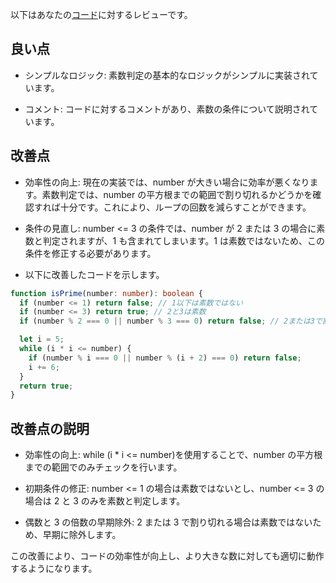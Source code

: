以下はあなたの[コード](/journal/2025/07/practice_codes/isPrime.ts)に対するレビューです。

## 良い点

- シンプルなロジック: 素数判定の基本的なロジックがシンプルに実装されています。

- コメント: コードに対するコメントがあり、素数の条件について説明されています。

## 改善点

- 効率性の向上: 現在の実装では、number が大きい場合に効率が悪くなります。素数判定では、number の平方根までの範囲で割り切れるかどうかを確認すれば十分です。これにより、ループの回数を減らすことができます。

- 条件の見直し: number <= 3 の条件では、number が 2 または 3 の場合に素数と判定されますが、1 も含まれてしまいます。1 は素数ではないため、この条件を修正する必要があります。

- 以下に改善したコードを示します。

```typescript
function isPrime(number: number): boolean {
  if (number <= 1) return false; // 1以下は素数ではない
  if (number <= 3) return true; // 2と3は素数
  if (number % 2 === 0 || number % 3 === 0) return false; // 2または3で割り切れる場合は素数ではない

  let i = 5;
  while (i * i <= number) {
    if (number % i === 0 || number % (i + 2) === 0) return false;
    i += 6;
  }
  return true;
}
```

## 改善点の説明

- 効率性の向上: while (i \* i <= number)を使用することで、number の平方根までの範囲でのみチェックを行います。

- 初期条件の修正: number <= 1 の場合は素数ではないとし、number <= 3 の場合は 2 と 3 のみを素数と判定します。

- 偶数と 3 の倍数の早期除外: 2 または 3 で割り切れる場合は素数ではないため、早期に除外します。

この改善により、コードの効率性が向上し、より大きな数に対しても適切に動作するようになります。
